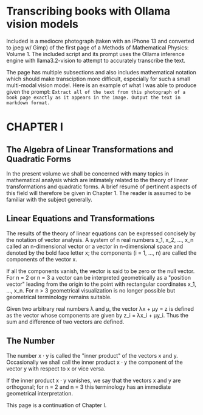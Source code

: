 # Transcribing books with Ollama vision models

Included is a mediocre photograph (taken with an iPhone 13 and converted to jpeg w/ Gimp) of the first page of a Methods of Mathematical Physics: Volume 1. The included script and its prompt uses the Ollama inference engine with llama3.2-vision to attempt to accurately transcribe the text. 

The page has multiple subsections and also includes mathematical notation which should make transciption more difficult, especially for such a small multi-modal vision model. Here is an example of what I was able to produce given the prompt: `Extract all of the text from this photograph of a book page exactly as it appears in the image. Output the text in markdown format.`

# CHAPTER I
## The Algebra of Linear Transformations and Quadratic Forms

In the present volume we shall be concerned with many topics in mathematical analysis which are intimately related to the theory of linear transformations and quadratic forms. A brief résumé of pertinent aspects of this field will therefore be given in Chapter 1. The reader is assumed to be familiar with the subject generally.

## Linear Equations and Transformations

The results of the theory of linear equations can be expressed concisely by the notation of vector analysis. A system of n real numbers x_1, x_2, ..., x_n called an n-dimensional vector or a vector in n-dimensional space and denoted by the bold face letter x; the components (i = 1, ..., n) are called the components of the vector x.

If all the components vanish, the vector is said to be zero or the null vector. For n = 2 or n = 3 a vector can be interpreted geometrically as a "position vector" leading from the origin to the point with rectangular coordinates x_1, ..., x_n. For n > 3 geometrical visualization is no longer possible but geometrical terminology remains suitable.

Given two arbitrary real numbers λ and μ, the vector λx + μy = z is defined as the vector whose components are given by z_i = λx_i + μy_i. Thus the sum and difference of two vectors are defined.

## The Number

The number x · y is called the "inner product" of the vectors x and y. Occasionally we shall call the inner product x · y the component of the vector y with respect to x or vice versa.

If the inner product x · y vanishes, we say that the vectors x and y are orthogonal; for n = 2 and n = 3 this terminology has an immediate geometrical interpretation.

This page is a continuation of Chapter I.
```